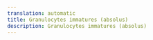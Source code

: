 ```yaml
---
translation: automatic
title: Granulocytes immatures (absolus)
description: Granulocytes immatures (absolus)
---
```

